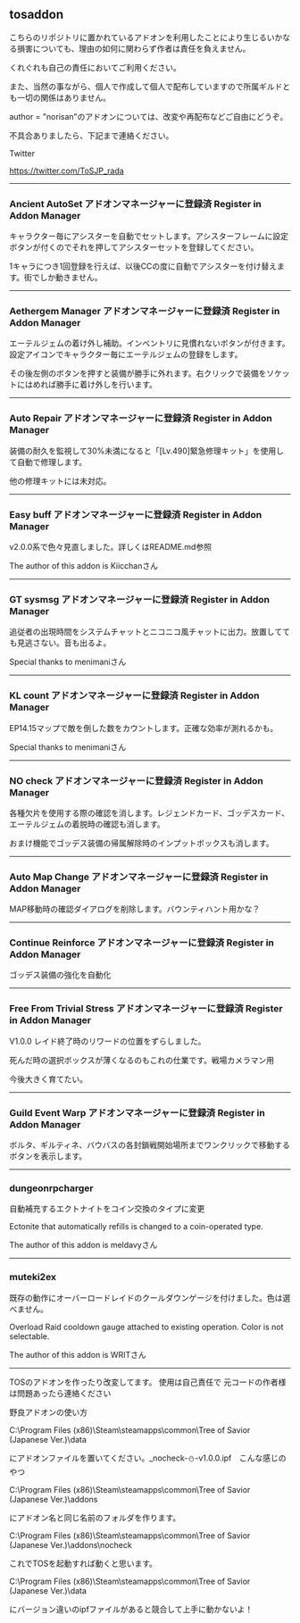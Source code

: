 ## tosaddon

こちらのリポジトリに置かれているアドオンを利用したことにより生じるいかなる損害についても、理由の如何に関わらず作者は責任を負えません。

くれぐれも自己の責任においてご利用ください。

また、当然の事ながら、個人で作成して個人で配布していますので所属ギルドとも一切の関係はありません。

author = "norisan"のアドオンについては、改変や再配布などご自由にどうぞ。

不具合ありましたら、下記まで連絡ください。

Twitter

https://twitter.com/ToSJP_rada

----

### Ancient AutoSet アドオンマネージャーに登録済 Register in Addon Manager

キャラクター毎にアシスターを自動でセットします。アシスターフレームに設定ボタンが付くのでそれを押してアシスターセットを登録してください。

1キャラにつき1回登録を行えば、以後CCの度に自動でアシスターを付け替えます。街でしか動きません。

----

### Aethergem Manager アドオンマネージャーに登録済 Register in Addon Manager

エーテルジェムの着け外し補助。インベントリに見慣れないボタンが付きます。設定アイコンでキャラクター毎にエーテルジェムの登録をします。

その後左側のボタンを押すと装備が勝手に外れます。右クリックで装備をソケットにはめれば勝手に着け外しを行います。

----

### Auto Repair アドオンマネージャーに登録済 Register in Addon Manager

装備の耐久を監視して30%未満になると「[Lv.490]緊急修理キット」を使用して自動で修理します。

他の修理キットには未対応。

----

### Easy buff アドオンマネージャーに登録済 Register in Addon Manager

v2.0.0系で色々見直しました。詳しくはREADME.md参照

The author of this addon is Kiicchanさん

----

### GT sysmsg アドオンマネージャーに登録済 Register in Addon Manager

追従者の出現時間をシステムチャットとニコニコ風チャットに出力。放置してても見逃さない。音も出るよ。

Special thanks to menimaniさん

----

### KL count アドオンマネージャーに登録済 Register in Addon Manager

EP14.15マップで敵を倒した数をカウントします。正確な効率が測れるかも。

Special thanks to menimaniさん

----

### NO check アドオンマネージャーに登録済 Register in Addon Manager

各種欠片を使用する際の確認を消します。レジェンドカード、ゴッデスカード、エーテルジェムの着脱時の確認も消します。

おまけ機能でゴッデス装備の帰属解除時のインプットボックスも消します。

----

### Auto Map Change アドオンマネージャーに登録済 Register in Addon Manager

MAP移動時の確認ダイアログを削除します。バウンティハント用かな？

----

### Continue Reinforce アドオンマネージャーに登録済 Register in Addon Manager

ゴッデス装備の強化を自動化

----

### Free From Trivial Stress アドオンマネージャーに登録済 Register in Addon Manager

V1.0.0 レイド終了時のリワードの位置をずらしました。

死んだ時の選択ボックスが薄くなるのもこれの仕業です。戦場カメラマン用

今後大きく育てたい。

----

### Guild Event Warp アドオンマネージャーに登録済 Register in Addon Manager

ボルタ、ギルティネ、バウバスの各封鎖戦開始場所までワンクリックで移動するボタンを表示します。

----

### dungeonrpcharger

自動補充するエクトナイトをコイン交換のタイプに変更

Ectonite that automatically refills is changed to a coin-operated type.

The author of this addon is meldavyさん

----

### muteki2ex

既存の動作にオーバーロードレイドのクールダウンゲージを付けました。色は選べません。

Overload Raid cooldown gauge attached to existing operation. Color is not selectable.

The author of this addon is WRITさん

----

TOSのアドオンを作ったり改変してます。
使用は自己責任で
元コードの作者様は問題あったら連絡ください

野良アドオンの使い方

C:\Program Files (x86)\Steam\steamapps\common\Tree of Savior (Japanese Ver.)\data

にアドオンファイルを置いてください。_nocheck-⛄-v1.0.0.ipf　こんな感じのやつ

C:\Program Files (x86)\Steam\steamapps\common\Tree of Savior (Japanese Ver.)\addons

にアドオン名と同じ名前のフォルダを作ります。

C:\Program Files (x86)\Steam\steamapps\common\Tree of Savior (Japanese Ver.)\addons\nocheck

これでTOSを起動すれば動くと思います。

C:\Program Files (x86)\Steam\steamapps\common\Tree of Savior (Japanese Ver.)\data

にバージョン違いのipfファイルがあると競合して上手に動かないよ！
